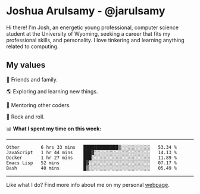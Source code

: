 # Joshua Arulsamy - @jarulsamy

Hi there! I'm Josh, an energetic young professional, computer science student at the University of Wyoming, seeking a career that fits my professional skills, and personality. I love tinkering and learning anything related to computing.

## My values

:yellow_heart: Friends and family.

:earth_americas: Exploring and learning new things.

:book: Mentoring other coders.

:guitar: Rock and roll.

:bar_chart: **What I spent my time on this week:**

------
<!--START_SECTION:waka-->
```text
Other        6 hrs 33 mins   █████████████▒░░░░░░░░░░░   53.34 % 
JavaScript   1 hr 44 mins    ███▓░░░░░░░░░░░░░░░░░░░░░   14.13 % 
Docker       1 hr 27 mins    ███░░░░░░░░░░░░░░░░░░░░░░   11.89 % 
Emacs Lisp   52 mins         █▓░░░░░░░░░░░░░░░░░░░░░░░   07.17 % 
Bash         40 mins         █▒░░░░░░░░░░░░░░░░░░░░░░░   05.49 % 
```
<!--END_SECTION:waka-->
------

Like what I do? Find more info about me on my personal [webpage](https://arulsamy.me).
